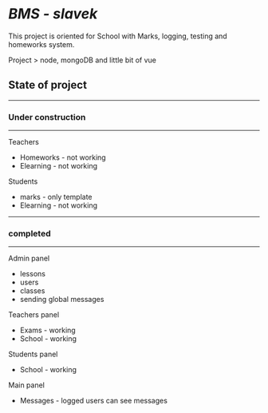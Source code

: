 # *BMS - slavek*
This project is oriented for School with Marks, logging, testing and homeworks system. 

Project > node, mongoDB and little bit of vue


## State of project
---
### Under construction 

--- 
Teachers
- Homeworks - not working 
- Elearning - not working 

Students
- marks - only template
- Elearning - not working
---
### completed

---
Admin panel 
- lessons
- users
- classes
- sending global messages

Teachers panel
- Exams - working
- School - working

Students panel
- School - working

Main panel
- Messages - logged users can see messages
